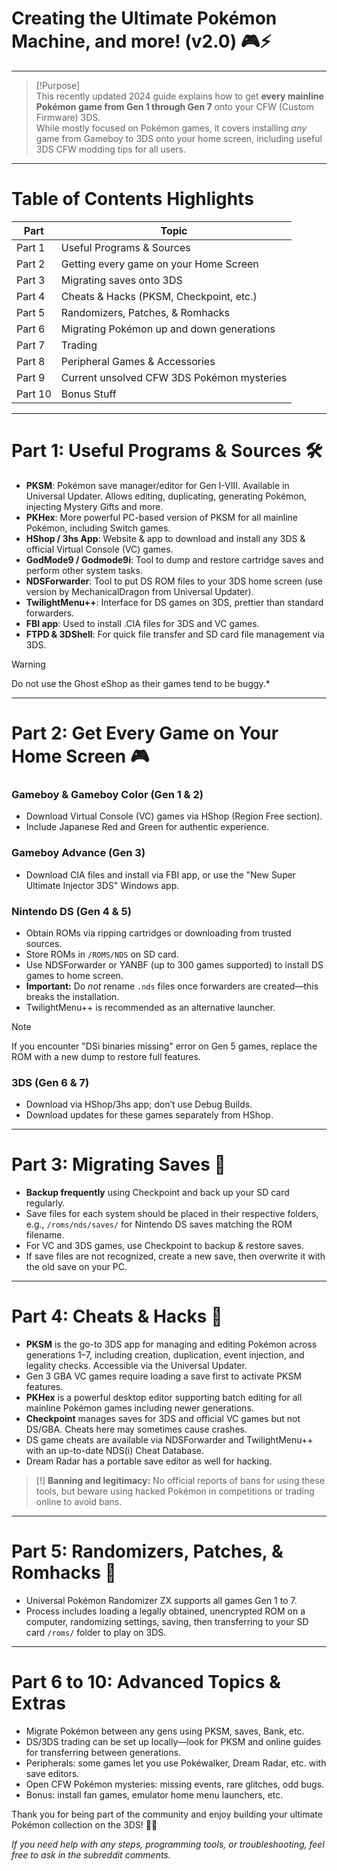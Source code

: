 # Creating the Ultimate Pokémon Machine, and more! (v2.0) 🎮⚡️

---

> [!Purpose]  
> This recently updated 2024 guide explains how to get **every mainline Pokémon game from Gen 1 through Gen 7** onto your CFW (Custom Firmware) 3DS.  
> While mostly focused on Pokémon games, it covers installing *any* game from Gameboy to 3DS onto your home screen, including useful 3DS CFW modding tips for all users.

---

# Table of Contents Highlights

| Part    | Topic                                      |
| ------- | ------------------------------------------ |
| Part 1  | Useful Programs & Sources                  |
| Part 2  | Getting every game on your Home Screen     |
| Part 3  | Migrating saves onto 3DS                   |
| Part 4  | Cheats & Hacks (PKSM, Checkpoint, etc.)    |
| Part 5  | Randomizers, Patches, & Romhacks           |
| Part 6  | Migrating Pokémon up and down generations  |
| Part 7  | Trading                                    |
| Part 8  | Peripheral Games & Accessories             |
| Part 9  | Current unsolved CFW 3DS Pokémon mysteries |
| Part 10 | Bonus Stuff                                |

---

# Part 1: Useful Programs & Sources 🛠️

- **PKSM**: Pokémon save manager/editor for Gen I-VIII. Available in Universal Updater. Allows editing, duplicating, generating Pokémon, injecting Mystery Gifts and more.  
- **PKHex**: More powerful PC-based version of PKSM for all mainline Pokémon, including Switch games.  
- **HShop / 3hs App**: Website & app to download and install any 3DS & official Virtual Console (VC) games.  
- **GodMode9 / Godmode9i**: Tool to dump and restore cartridge saves and perform other system tasks.  
- **NDSForwarder**: Tool to put DS ROM files to your 3DS home screen (use version by MechanicalDragon from Universal Updater).  
- **TwilightMenu++**: Interface for DS games on 3DS, prettier than standard forwarders.  
- **FBI app**: Used to install .CIA files for 3DS and VC games.  
- **FTPD & 3DShell**: For quick file transfer and SD card file management via 3DS.  

> [!warning]
> Do not use the Ghost eShop as their games tend to be buggy.*

---

# Part 2: Get Every Game on Your Home Screen 🎮

### Gameboy & Gameboy Color (Gen 1 & 2)

- Download Virtual Console (VC) games via HShop (Region Free section).  
- Include Japanese Red and Green for authentic experience.  

### Gameboy Advance (Gen 3)

- Download CIA files and install via FBI app, or use the "New Super Ultimate Injector 3DS" Windows app.  

### Nintendo DS (Gen 4 & 5)

- Obtain ROMs via ripping cartridges or downloading from trusted sources.  
- Store ROMs in `/ROMS/NDS` on SD card.  
- Use NDSForwarder or YANBF (up to 300 games supported) to install DS games to home screen.  
- **Important:** Do *not* rename `.nds` files once forwarders are created—this breaks the installation.  
- TwilightMenu++ is recommended as an alternative launcher.  

> [!note]
> If you encounter "DSi binaries missing" error on Gen 5 games, replace the ROM with a new dump to restore full features.

### 3DS (Gen 6 & 7)

- Download via HShop/3hs app; don’t use Debug Builds.  
- Download updates for these games separately from HShop.

---

# Part 3: Migrating Saves 💾

- **Backup frequently** using Checkpoint and back up your SD card regularly.  
- Save files for each system should be placed in their respective folders, e.g., `/roms/nds/saves/` for Nintendo DS saves matching the ROM filename.  
- For VC and 3DS games, use Checkpoint to backup & restore saves.  
- If save files are not recognized, create a new save, then overwrite it with the old save on your PC.

---

# Part 4: Cheats & Hacks 🎰

- **PKSM** is the go-to 3DS app for managing and editing Pokémon across generations 1–7, including creation, duplication, event injection, and legality checks. Accessible via the Universal Updater.  
- Gen 3 GBA VC games require loading a save first to activate PKSM features.  
- **PKHex** is a powerful desktop editor supporting batch editing for all mainline Pokémon games including newer generations.  
- **Checkpoint** manages saves for 3DS and official VC games but not DS/GBA. Cheats here may sometimes cause crashes.  
- DS game cheats are available via NDSForwarder and TwilightMenu++ with an up-to-date NDS(i) Cheat Database.  
- Dream Radar has a portable save editor as well for hacking.  

> [!] **Banning and legitimacy:** No official reports of bans for using these tools, but beware using hacked Pokémon in competitions or trading online to avoid bans.

---

# Part 5: Randomizers, Patches, & Romhacks 🔀

- Universal Pokémon Randomizer ZX supports all games Gen 1 to 7.  
- Process includes loading a legally obtained, unencrypted ROM on a computer, randomizing settings, saving, then transferring to your SD card `/roms/` folder to play on 3DS.

---

# Part 6 to 10: Advanced Topics & Extras
- Migrate Pokémon between any gens using PKSM, saves, Bank, etc.
- DS/3DS trading can be set up locally—look for PKSM and online guides for transferring between generations.
- Peripherals: some games let you use Pokéwalker, Dream Radar, etc. with save editors.
- Open CFW Pokémon mysteries: missing events, rare glitches, odd bugs.
- Bonus: install fan games, emulator home menu launchers, etc.

Thank you for being part of the community and enjoy building your ultimate Pokémon collection on the 3DS! 🙌🎉

*If you need help with any steps, programming tools, or troubleshooting, feel free to ask in the subreddit comments.*

